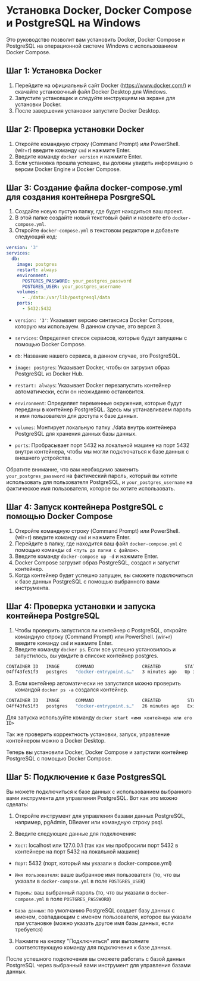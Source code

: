 # Установка Docker, Docker Compose и PostgreSQL на Windows

Это руководство позволит вам установить Docker, Docker Compose и PostgreSQL на операционной системе Windows с использованием Docker Compose.

## Шаг 1: Установка Docker

1. Перейдите на официальный сайт Docker (<https://www.docker.com/>) и скачайте установочный файл Docker Desktop для Windows.
2. Запустите установщик и следуйте инструкциям на экране для установки Docker.
3. После завершения установки запустите Docker Desktop.

## Шаг 2: Проверка установки Docker

1. Откройте командную строку (Command Prompt) или PowerShell. (wir+r) введите команду `cmd` и нажмите Enter.
2. Введите команду `docker version` и нажмите Enter.
3. Если установка прошла успешно, вы должны увидеть информацию о версии Docker Engine и Docker Compose.

## Шаг 3: Создание файла docker-compose.yml для создания контейнера PosrgreSQL

1. Создайте новую пустую папку, где будет находиться ваш проект.
2. В этой папке создайте новый текстовый файл и назовите его `docker-compose.yml`.
3. Откройте `docker-compose.yml` в текстовом редакторе и добавьте следующий код:

```yaml
version: '3'
services:
  db:
    image: postgres
    restart: always
    environment:
      POSTGRES_PASSWORD: your_postgres_password
      POSTGRES_USER: your_postgres_username
    volumes:
      - ./data:/var/lib/postgresql/data
    ports:
      - 5432:5432
```

- `version: '3'`: Указывает версию синтаксиса Docker Compose, которую мы используем. В данном случае, это версия 3.

- `services`: Определяет список сервисов, которые будут запущены с помощью Docker Compose.

- `db`: Название нашего сервиса, в данном случае, это PostgreSQL.

- `image: postgres`: Указывает Docker, чтобы он загрузил образ PostgreSQL из Docker Hub.

- `restart: always`: Указывает Docker перезапустить контейнер автоматически, если он неожиданно остановится.

- `environment`: Определяет переменные окружения, которые будут переданы в контейнер PostgreSQL. Здесь мы устанавливаем пароль и имя пользователя для доступа к базе данных.

- `volumes`: Монтирует локальную папку ./data внутрь контейнера PostgreSQL для хранения данных базы данных.

- `ports`: Пробрасывает порт 5432 на локальной машине на порт 5432 внутри контейнера, чтобы мы могли подключаться к базе данных с внешнего устройства.

Обратите внимание, что вам необходимо заменить `your_postgres_password` на фактический пароль, который вы хотите использовать для пользователя PostgreSQL, и `your_postgres_username` на фактическое имя пользователя, которое вы хотите использовать.

## Шаг 4: Запуск контейнера PostgreSQL с помощью Docker Compose

1. Откройте командную строку (Command Prompt) или PowerShell. (wir+r) введите команду `cmd` и нажмите Enter.
2. Перейдите в папку, где находится ваш файл `docker-compose.yml` с помощью команды `cd <путь до папки с файлом>`.
3. Введите команду `docker-compose up -d` и нажмите Enter.
4. Docker Compose загрузит образ PostgreSQL, создаст и запустит контейнер.
5. Когда контейнер будет успешно запущен, вы сможете подключиться к базе данных PostgreSQL с помощью выбранного вами инструмента.

## Шаг 4: Проверка установки и запуска контейнера PostgreSQL

1. Чтобы проверить запустился ли контейнер с PostgreSQL, откройте командную строку (Command Prompt) или PowerShell. (wir+r) введите команду `cmd` и нажмите Enter.
2. Введите команду `docker ps`.
Если все успешно установилось и запустилось, вы увидите в списоке контейнер postgres.

```bash
CONTAINER ID   IMAGE      COMMAND                  CREATED         STATUS         PORTS                    NAMES
04ff43fe51f3   postgres   "docker-entrypoint.s…"   3 minutes ago   Up 3 minutes   0.0.0.0:5432->5432/tcp   docker-db-1
```

3. Если контейнер автоматически не запустился можно проверить командой `docker ps -a` создался контейнер.

```bash
CONTAINER ID   IMAGE      COMMAND                  CREATED          STATUS                          PORTS     NAMES
04ff43fe51f3   postgres   "docker-entrypoint.s…"   26 minutes ago   Exited (0) About a minute ago             docker-db-1
```

Для запуска используйте команду `docker start <имя контейнера или его ID>`

Так же проверить корректность установки, запуск, управление контейнером можно в Docker Desktop.

Теперь вы установили Docker, Docker Compose и запустили контейнер PostgreSQL с помощью Docker Compose.

## Шаг 5: Подключение к базе PostgresSQL

Вы можете подключиться к базе данных с использованием выбранного вами инструмента для управления PostgreSQL. Вот как это можно сделать:

1. Откройте инструмент для управления базами данных PostgreSQL, например, pgAdmin, DBeaver или командную строку psql.

2. Введите следующие данные для подключения:

- `Хост`: localhost или 127.0.0.1 (так как мы пробросили порт 5432 в контейнере на порт 5432 на локальной машине)

- `Порт`: 5432 (порт, который мы указали в docker-compose.yml)

- `Имя пользователя`: ваше выбранное имя пользователя (то, что вы указали в `docker-compose.yml` в поле `POSTGRES_USER`)

- `Пароль`: ваш выбранный пароль (то, что вы указали в `docker-compose.yml` в поле `POSTGRES_PASSWORD`)

- `База данных`: по умолчанию PostgreSQL создает базу данных с именем, совпадающим с именем пользователя, которое вы указали при установке (можно указать другое имя базы данных, если требуется)

3. Нажмите на кнопку "Подключиться" или выполните соответствующую команду для подключения к базе данных.

После успешного подключения вы сможете работать с базой данных PostgreSQL через выбранный вами инструмент для управления базами данных.
